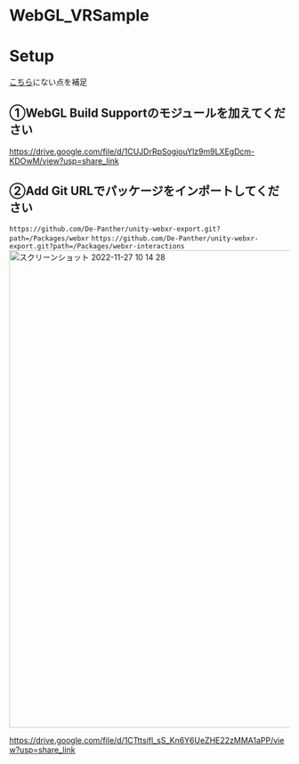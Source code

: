 # WebGL_VRSample

# Setup
[こちら](https://qiita.com/tamoco/items/22d4f6640dc361277f2f)にない点を補足


## ①WebGL Build Supportのモジュールを加えてください


[](https://drive.google.com/file/d/1CUJDrRpSogjouYlz9m9LXEgDcm-KDOwM/view?usp=share_link)

https://drive.google.com/file/d/1CUJDrRpSogjouYlz9m9LXEgDcm-KDOwM/view?usp=share_link


## ②Add Git URLでパッケージをインポートしてください

`https://github.com/De-Panther/unity-webxr-export.git?path=/Packages/webxr`
`https://github.com/De-Panther/unity-webxr-export.git?path=/Packages/webxr-interactions`<img width="858" alt="スクリーンショット 2022-11-27 10 14 28" src="https://user-images.githubusercontent.com/75242452/204114889-97cd5f8b-e256-4dea-82a1-b6ea814292da.png">

[](https://drive.google.com/file/d/1CTttsifl_sS_Kn6Y6UeZHE22zMMA1aPP/view?usp=share_link)

https://drive.google.com/file/d/1CTttsifl_sS_Kn6Y6UeZHE22zMMA1aPP/view?usp=share_link
